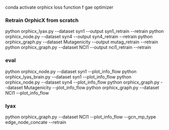 conda activate orphicx
loss function f gae optimizer

### Retrain OrphicX from scratch

python orphicx_lyax.py --dataset syn1 --output syn1_retrain --retrain
python orphicx_node.py --dataset syn4 --output syn4_retrain --retrain
python orphicx_graph.py --dataset Mutagenicity --output mutag_retrain --retrain
python orphicx_graph.py --dataset NCI1 --output nci1_retrain --retrain

### eval

python orphicx_node.py --dataset syn1 --plot_info_flow
python orphicx_lyas_brain.py --dataset syn1 --plot_info_flow
python orphicx_node.py --dataset syn4 --plot_info_flow
python orphicx_graph.py --dataset Mutagenicity --plot_info_flow
python orphicx_graph.py --dataset NCI1 --plot_info_flow

### lyax

python orphicx_graph.py --dataset NCI1 --plot_info_flow --gcn_mp_type edge_node_concate --retrain
